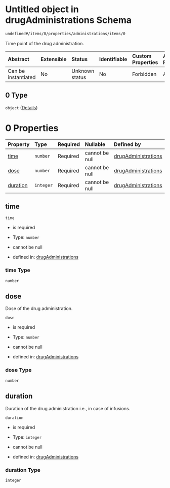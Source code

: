# Untitled object in drugAdministrations Schema

```txt
undefined#/items/0/properties/administrations/items/0
```

Time point of the drug administration.

| Abstract            | Extensible | Status         | Identifiable | Custom Properties | Additional Properties | Access Restrictions | Defined In                                                                                                             |
| :------------------ | :--------- | :------------- | :----------- | :---------------- | :-------------------- | :------------------ | :--------------------------------------------------------------------------------------------------------------------- |
| Can be instantiated | No         | Unknown status | No           | Forbidden         | Allowed               | none                | [drug\_administration\_protocol.schema.json\*](../out/drug_administration_protocol.schema.json "open original schema") |

## 0 Type

`object` ([Details](drug_administration_protocol-items-0-properties-administrations-items-0.md))

# 0 Properties

| Property              | Type      | Required | Nullable       | Defined by                                                                                                                                                                                        |
| :-------------------- | :-------- | :------- | :------------- | :------------------------------------------------------------------------------------------------------------------------------------------------------------------------------------------------ |
| [time](#time)         | `number`  | Required | cannot be null | [drugAdministrations](drug_administration_protocol-items-0-properties-administrations-items-0-properties-time.md "undefined#/items/0/properties/administrations/items/0/properties/time")         |
| [dose](#dose)         | `number`  | Required | cannot be null | [drugAdministrations](drug_administration_protocol-items-0-properties-administrations-items-0-properties-dose.md "undefined#/items/0/properties/administrations/items/0/properties/dose")         |
| [duration](#duration) | `integer` | Required | cannot be null | [drugAdministrations](drug_administration_protocol-items-0-properties-administrations-items-0-properties-duration.md "undefined#/items/0/properties/administrations/items/0/properties/duration") |

## time



`time`

*   is required

*   Type: `number`

*   cannot be null

*   defined in: [drugAdministrations](drug_administration_protocol-items-0-properties-administrations-items-0-properties-time.md "undefined#/items/0/properties/administrations/items/0/properties/time")

### time Type

`number`

## dose

Dose of the drug administration.

`dose`

*   is required

*   Type: `number`

*   cannot be null

*   defined in: [drugAdministrations](drug_administration_protocol-items-0-properties-administrations-items-0-properties-dose.md "undefined#/items/0/properties/administrations/items/0/properties/dose")

### dose Type

`number`

## duration

Duration of the drug administration i.e., in case of infusions.

`duration`

*   is required

*   Type: `integer`

*   cannot be null

*   defined in: [drugAdministrations](drug_administration_protocol-items-0-properties-administrations-items-0-properties-duration.md "undefined#/items/0/properties/administrations/items/0/properties/duration")

### duration Type

`integer`
